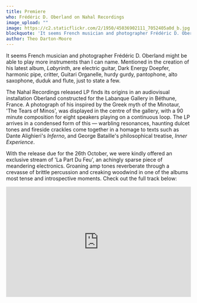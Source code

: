 ```yaml
---
title: Premiere
who: Frédéric D. Oberland on Nahal Recordings
image_upload: ""
image: https://c2.staticflickr.com/2/1950/45036902111_7052405a0d_b.jpg
blockquote: 'It seems French musician and photographer Frédéric D. Oberland might be able to play more instruments than I can name. Mentioned in the creation of his latest album, Labyrinth, are electric guitar, Dark Energy Doepfer, harmonic pipe, critter, Guitari Organelle, hurdy gurdy, pantophone, alto saxophone, duduk and flute, just to state a few. '
author: Theo Darton-Moore
---
```

It seems French musician and photographer Frédéric D. Oberland might be able to play more instruments than I can name. Mentioned in the creation of his latest album, _Labyrinth_, are electric guitar, Dark Energy Doepfer, harmonic pipe, critter, Guitari Organelle, hurdy gurdy, pantophone, alto saxophone, duduk and flute, just to state a few. 

The Nahal Recordings released LP finds its origins in an audiovisual installation Oberland constructed for the Labanque Gallery in Béthune, France. A photograph of his inspired by the Greek myth of the Minotaur, 'The Tears of Minos', was displayed in the centre of the gallery, with a 90 minute composition for eight speakers playing on a continuous loop. The LP arrives in a condensed form of this — warbling resonances, haunting dulcet tones and fireside crackles come together in a homage to texts such as Dante Alighieri's _Inferno_,  and George Bataille's philosophical treatise, _Inner Experience_.

With the release due for the 26th October, we were kindly offered an exclusive stream of 'La Part Du Feu', an achingly sparse piece of meandering electronics. Groaning amp tones reverberate through a crevasse of brittle percussion and creaking woodwind in one of the albums most tense and introspective moments. Check out the full track below:

<iframe width="100%" height="300" scrolling="no" frameborder="no" allow="autoplay" src="https://w.soundcloud.com/player/?url=https%3A//api.soundcloud.com/tracks/507809703%3Fsecret_token%3Ds-yAuJN&color=%23ee3560&auto_play=false&hide_related=false&show_comments=true&show_user=true&show_reposts=false&show_teaser=true&visual=true"></iframe>